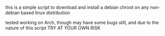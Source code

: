 this is a simple script to download and install a debian chroot on any non-debian based linux distribution

tested working on Arch, though may have some bugs still, and due to the nature of this script TRY AT YOUR OWN RISK